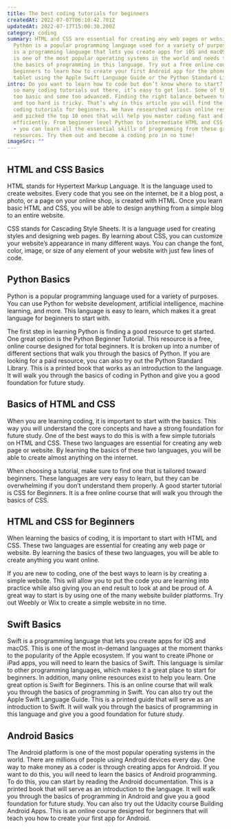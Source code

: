 ```yaml
---
title: The best coding tutorials for beginners
createdAt: 2022-07-07T06:10:42.701Z
updatedAt: 2022-07-17T15:00:30.200Z
category: coding
summary: HTML and CSS are essential for creating any web pages or websites.
  Python is a popular programming language used for a variety of purposes. Swift
  is a programming language that lets you create apps for iOS and macOS. Android
  is one of the most popular operating systems in the world and needs to learn
  the basics of programming in this language. Try out a free online course for
  beginners to learn how to create your first Android app for the phone or
  tablet using the Apple Swift Language Guide or the Python Standard Library.
intro: Do you want to learn how to code but don’t know where to start? There are
  so many coding tutorials out there, it’s easy to get lost. Some of them are
  too basic and some too advanced. Finding the right balance between too easy
  and too hard is tricky. That’s why in this article you will find the best
  coding tutorials for beginners. We have researched various online resources
  and picked the top 10 ones that will help you master coding fast and
  efficiently. From beginner level Python to intermediate HTML and CSS tutorials
  - you can learn all the essential skills of programming from these great
  resources. Try them out and become a coding pro in no time!
imageSrc: ""
---
```


## HTML and CSS Basics

HTML stands for Hypertext Markup Language. It is the language used to create websites. Every code that you see on the internet, be it a blog post, a photo, or a page on your online shop, is created with HTML. Once you learn basic HTML and CSS, you will be able to design anything from a simple blog to an entire website.

CSS stands for Cascading Style Sheets. It is a language used for creating styles and designing web pages. By learning about CSS, you can customize your website’s appearance in many different ways. You can change the font, color, image, or size of any element of your website with just few lines of code.

## Python Basics

Python is a popular programming language used for a variety of purposes. You can use Python for website development, artificial intelligence, machine learning, and more. This language is easy to learn, which makes it a great language for beginners to start with.

The first step in learning Python is finding a good resource to get started. One great option is the Python Beginner Tutorial. This resource is a free, online course designed for total beginners. It is broken up into a number of different sections that walk you through the basics of Python. If you are looking for a paid resource, you can also try out the Python Standard Library. This is a printed book that works as an introduction to the language. It will walk you through the basics of coding in Python and give you a good foundation for future study.

## Basics of HTML and CSS

When you are learning coding, it is important to start with the basics. This way you will understand the core concepts and have a strong foundation for future study. One of the best ways to do this is with a few simple tutorials on HTML and CSS. These two languages are essential for creating any web page or website. By learning the basics of these two languages, you will be able to create almost anything on the internet.

When choosing a tutorial, make sure to find one that is tailored toward beginners. These languages are very easy to learn, but they can be overwhelming if you don’t understand them properly. A good starter tutorial is CSS for Beginners. It is a free online course that will walk you through the basics of CSS.

## HTML and CSS for Beginners

When learning the basics of coding, it is important to start with HTML and CSS. These two languages are essential for creating any web page or website. By learning the basics of these two languages, you will be able to create anything you want online.

If you are new to coding, one of the best ways to learn is by creating a simple website. This will allow you to put the code you are learning into practice while also giving you an end result to look at and be proud of. A great way to start is by using one of the many website builder platforms. Try out Weebly or Wix to create a simple website in no time.

## Swift Basics

Swift is a programming language that lets you create apps for iOS and macOS. This is one of the most in-demand languages at the moment thanks to the popularity of the Apple ecosystem. If you want to create iPhone or iPad apps, you will need to learn the basics of Swift. This language is similar to other programming languages, which makes it a great place to start for beginners. In addition, many online resources exist to help you learn. One great option is Swift for Beginners. This is an online course that will walk you through the basics of programming in Swift. You can also try out the Apple Swift Language Guide. This is a printed guide that will serve as an introduction to Swift. It will walk you through the basics of programming in this language and give you a good foundation for future study.

## Android Basics

The Android platform is one of the most popular operating systems in the world. There are millions of people using Android devices every day. One way to make money as a coder is through creating apps for Android. If you want to do this, you will need to learn the basics of Android programming. To do this, you can start by reading the Android documentation. This is a printed book that will serve as an introduction to the language. It will walk you through the basics of programming in Android and give you a good foundation for future study. You can also try out the Udacity course Building Android Apps. This is an online course designed for beginners that will teach you how to create your first app for Android.
